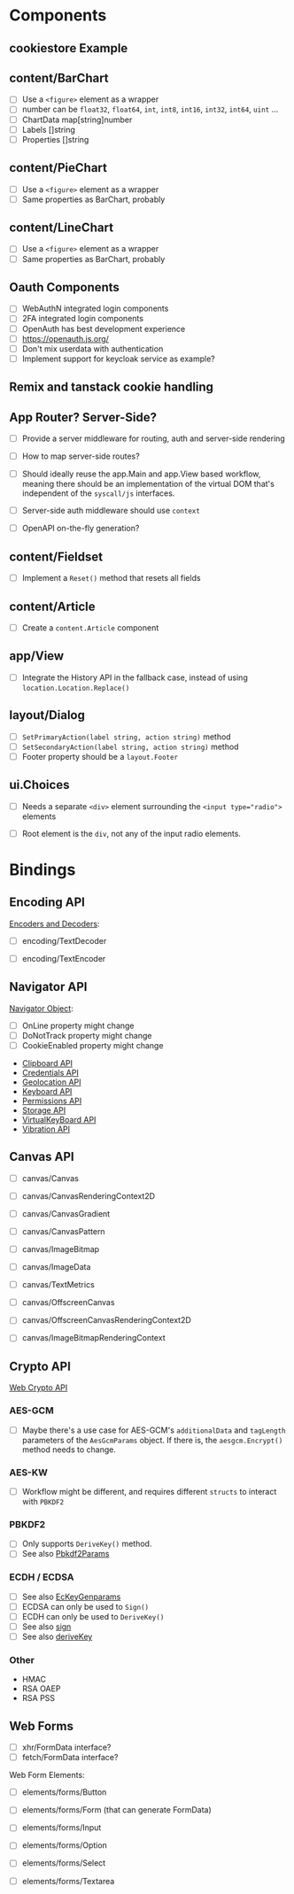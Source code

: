 
# Components

## cookiestore Example

## content/BarChart

- [ ] Use a `<figure>` element as a wrapper
- [ ] number can be `float32`, `float64`, `int`, `int8`, `int16`, `int32`, `int64`, `uint` ...
- [ ] ChartData map[string]number
- [ ] Labels []string
- [ ] Properties []string

## content/PieChart

- [ ] Use a `<figure>` element as a wrapper
- [ ] Same properties as BarChart, probably

## content/LineChart

- [ ] Use a `<figure>` element as a wrapper
- [ ] Same properties as BarChart, probably

## Oauth Components

- [ ] WebAuthN integrated login components
- [ ] 2FA integrated login components
- [ ] OpenAuth has best development experience
- [ ] https://openauth.js.org/
- [ ] Don't mix userdata with authentication
- [ ] Implement support for keycloak service as example?

## Remix and tanstack cookie handling

## App Router? Server-Side?

- [ ] Provide a server middleware for routing, auth and server-side rendering
- [ ] How to map server-side routes?
- [ ] Should ideally reuse the app.Main and app.View based workflow, meaning
      there should be an implementation of the virtual DOM that's independent of
      the `syscall/js` interfaces.
- [ ] Server-side auth middleware should use `context`

- [ ] OpenAPI on-the-fly generation?

## content/Fieldset

- [ ] Implement a `Reset()` method that resets all fields

## content/Article

- [ ] Create a `content.Article` component

## app/View

- [ ] Integrate the History API in the fallback case, instead of using `location.Location.Replace()`

## layout/Dialog

- [ ] `SetPrimaryAction(label string, action string)` method
- [ ] `SetSecondaryAction(label string, action string)` method
- [ ] Footer property should be a `layout.Footer`

## ui.Choices

- [ ] Needs a separate `<div>` element surrounding the `<input type="radio">` elements
- [ ] Root element is the `div`, not any of the input radio elements.


# Bindings

## Encoding API

[Encoders and Decoders](https://encoding.spec.whatwg.org/#encoders-and-decoders):

- [ ] encoding/TextDecoder
- [ ] encoding/TextEncoder


## Navigator API

[Navigator Object](https://html.spec.whatwg.org/multipage/system-state.html#the-navigator-object):

- [ ] OnLine property might change
- [ ] DoNotTrack property might change
- [ ] CookieEnabled property might change

- [Clipboard API](https://developer.mozilla.org/en-US/docs/Web/API/Navigator/clipboard)
- [Credentials API](https://developer.mozilla.org/en-US/docs/Web/API/Navigator/credentials)
- [Geolocation API](https://developer.mozilla.org/en-US/docs/Web/API/Navigator/geolocation)
- [Keyboard API](https://developer.mozilla.org/en-US/docs/Web/API/Navigator/keyboard)
- [Permissions API](https://developer.mozilla.org/en-US/docs/Web/API/Navigator/permissions)
- [Storage API](https://developer.mozilla.org/en-US/docs/Web/API/Navigator/storage)
- [VirtualKeyBoard API](https://developer.mozilla.org/en-US/docs/Web/API/Navigator/virtualKeyboard)
- [Vibration API](https://developer.mozilla.org/en-US/docs/Web/API/Navigator/vibrate)


## Canvas API

- [ ] canvas/Canvas
- [ ] canvas/CanvasRenderingContext2D
- [ ] canvas/CanvasGradient
- [ ] canvas/CanvasPattern
- [ ] canvas/ImageBitmap
- [ ] canvas/ImageData
- [ ] canvas/TextMetrics
- [ ] canvas/OffscreenCanvas
- [ ] canvas/OffscreenCanvasRenderingContext2D
- [ ] canvas/ImageBitmapRenderingContext


## Crypto API

[Web Crypto API](https://developer.mozilla.org/en-US/docs/Web/API/Web_Crypto_API)

### AES-GCM

- [ ] Maybe there's a use case for AES-GCM's `additionalData` and `tagLength` parameters of
      the `AesGcmParams` object. If there is, the `aesgcm.Encrypt()` method needs to change.

### AES-KW

- [ ] Workflow might be different, and requires different `structs` to interact with `PBKDF2`

### PBKDF2

- [ ] Only supports `DeriveKey()` method.
- [ ] See also [Pbkdf2Params](https://developer.mozilla.org/en-US/docs/Web/API/Pbkdf2Params)

### ECDH / ECDSA

- [ ] See also [EcKeyGenparams](https://developer.mozilla.org/en-US/docs/Web/API/EcKeyGenParams)
- [ ] ECDSA can only be used to `Sign()`
- [ ] ECDH can only be used to `DeriveKey()`
- [ ] See also [sign](https://developer.mozilla.org/en-US/docs/Web/API/SubtleCrypto/sign)
- [ ] See also [deriveKey](https://developer.mozilla.org/en-US/docs/Web/API/SubtleCrypto/deriveKey)

### Other

- HMAC
- RSA OAEP
- RSA PSS


## Web Forms

- [ ] xhr/FormData interface?
- [ ] fetch/FormData interface?

Web Form Elements:

- [ ] elements/forms/Button
- [ ] elements/forms/Form (that can generate FormData)
- [ ] elements/forms/Input
- [ ] elements/forms/Option
- [ ] elements/forms/Select
- [ ] elements/forms/Textarea

